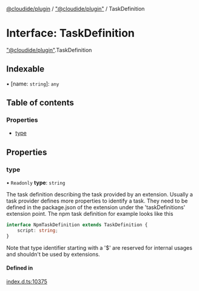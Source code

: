 [@cloudide/plugin](../README.md) / ["@cloudide/plugin"](../modules/_cloudide_plugin_.md) / TaskDefinition

# Interface: TaskDefinition

["@cloudide/plugin"](../modules/_cloudide_plugin_.md).TaskDefinition

## Indexable

▪ [name: `string`]: `any`

## Table of contents

### Properties

- [type](cloudide_plugin_.TaskDefinition.md#type)

## Properties

### type

• `Readonly` **type**: `string`

The task definition describing the task provided by an extension.
Usually a task provider defines more properties to identify
a task. They need to be defined in the package.json of the
extension under the 'taskDefinitions' extension point. The npm
task definition for example looks like this
```typescript
interface NpmTaskDefinition extends TaskDefinition {
    script: string;
}
```

Note that type identifier starting with a '$' are reserved for internal
usages and shouldn't be used by extensions.

#### Defined in

[index.d.ts:10375](https://github.com/shuyaqian/cloudide-plugin-api/blob/26b31b9/index.d.ts#L10375)
